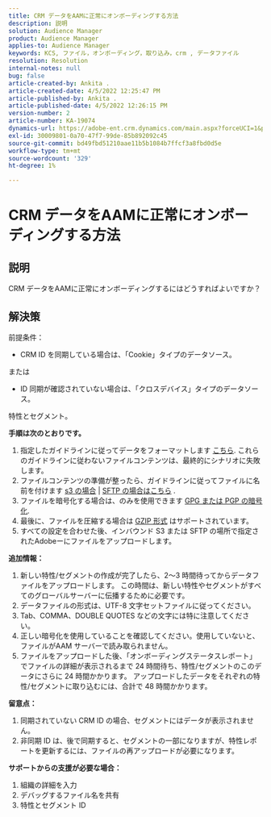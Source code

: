 ```yaml
---
title: CRM データをAAMに正常にオンボーディングする方法
description: 説明
solution: Audience Manager
product: Audience Manager
applies-to: Audience Manager
keywords: KCS, ファイル，オンボーディング，取り込み，crm , データファイル
resolution: Resolution
internal-notes: null
bug: false
article-created-by: Ankita .
article-created-date: 4/5/2022 12:25:47 PM
article-published-by: Ankita .
article-published-date: 4/5/2022 12:26:15 PM
version-number: 2
article-number: KA-19074
dynamics-url: https://adobe-ent.crm.dynamics.com/main.aspx?forceUCI=1&pagetype=entityrecord&etn=knowledgearticle&id=3464e380-dbb4-ec11-983f-000d3a5d0e57
exl-id: 30009801-0a70-47f7-99de-85b892092c45
source-git-commit: bd49fbd51210aae11b5b1084b7ffcf3a8fbd0d5e
workflow-type: tm+mt
source-wordcount: '329'
ht-degree: 1%

---
```


# CRM データをAAMに正常にオンボーディングする方法

## 説明

CRM データをAAMに正常にオンボーディングするにはどうすればよいですか？

## 解決策


前提条件：

- CRM ID を同期している場合は、「Cookie」タイプのデータソース。

または

- ID 同期が確認されていない場合は、「クロスデバイス」タイプのデータソース。



特性とセグメント。


<b>手順は次のとおりです。</b>

1. 指定したガイドラインに従ってデータをフォーマットします [こちら](https://experienceleague.adobe.com/docs/audience-manager/user-guide/implementation-integration-guides/sending-audience-data/batch-data-transfer-process/inbound-file-contents.html?lang=en). これらのガイドラインに従わないファイルコンテンツは、最終的にシナリオに失敗します。
2. ファイルコンテンツの準備が整ったら、ガイドラインに従ってファイルに名前を付けます [s3 の場合](https://experienceleague.adobe.com/docs/audience-manager/user-guide/implementation-integration-guides/sending-audience-data/batch-data-transfer-process/inbound-s3-filenames.html?lang=en) | [SFTP の場合はこちら](https://experienceleague.adobe.com/docs/audience-manager/user-guide/implementation-integration-guides/sending-audience-data/batch-data-transfer-process/inbound-ftp-filenames.html?lang=en) .
3. ファイルを暗号化する場合は、のみを使用できます [GPG または PGP の暗号化](https://experienceleague.adobe.com/docs/audience-manager/user-guide/implementation-integration-guides/sending-audience-data/batch-data-transfer-process/inbound-file-encryption.html?lang=en).
4. 最後に、ファイルを圧縮する場合は [GZIP 形式](https://experienceleague.adobe.com/docs/audience-manager/user-guide/implementation-integration-guides/sending-audience-data/batch-data-transfer-process/inbound-file-compression.html?lang=en) はサポートされています。
5. すべての設定を合わせた後、インバウンド S3 または SFTP の場所で指定されたAdobeーにファイルをアップロードします。


<b>追加情報：</b>

1. 新しい特性/セグメントの作成が完了したら、2～3 時間待ってからデータファイルをアップロードします。 この時間は、新しい特性やセグメントがすべてのグローバルサーバーに伝播するために必要です。
2. データファイルの形式は、UTF-8 文字セットファイルに従ってください。
3. Tab、COMMA、DOUBLE QUOTES などの文字には特に注意してください。
4. 正しい暗号化を使用していることを確認してください。使用していないと、ファイルがAAM サーバーで読み取られません。
5. ファイルをアップロードした後、「オンボーディングステータスレポート」でファイルの詳細が表示されるまで 24 時間待ち、特性/セグメントのこのデータにさらに 24 時間かかります。 アップロードしたデータをそれぞれの特性/セグメントに取り込むには、合計で 48 時間かかります。


<b>留意点：</b>

1. 同期されていない CRM ID の場合、セグメントにはデータが表示されません。
2. 非同期 ID は、後で同期すると、セグメントの一部になりますが、特性レポートを更新するには、ファイルの再アップロードが必要になります。


<b>サポートからの支援が必要な場合：</b>

1. 組織の詳細を入力
2. デバッグするファイル名を共有
3. 特性とセグメント ID
